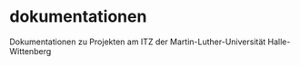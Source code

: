 dokumentationen
===============

Dokumentationen zu Projekten am ITZ der Martin-Luther-Universität Halle-Wittenberg
